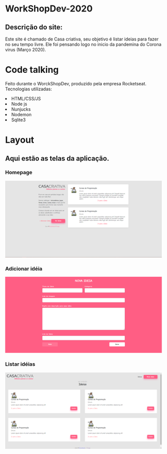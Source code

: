 # WorkShopDev-2020

<h2>Descrição do site:</h2>
<p>Este site é chamado de Casa criativa, seu objetivo é listar ideias para fazer no seu tempo livre. Ele foi pensando logo no inicio da pandemina do Corona virus (Março 2020). </p> 

# Code talking
<p>
Feito durante o WorckShopDev, produzido pela empresa Rocketseat.
Tecnologias utilizadas:
</p>
<li>HTML/CSS/JS</li>
<li>Node js</li>
<li>Nunjucks</li>
<li>Nodemon</li>
<li>Sqlite3</li>  
   
# Layout
<h2> Aqui estão as telas da aplicação. </h2>

### Homepage
<img src= "homePage.png">

### Adicionar idéia
<img src= "newIdea.png">

### Listar idéias
<img src= "ideas.png">
